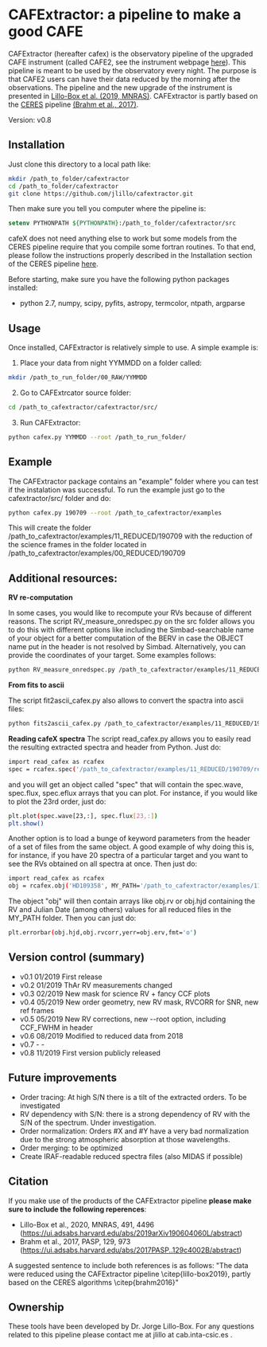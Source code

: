 
# CAFExtractor: a pipeline to make a good CAFE

CAFExtractor (hereafter cafex) is the observatory pipeline of the upgraded CAFE instrument (called CAFE2, see the instrument webpage [here](http://www.caha.es/CAHA/Instruments/CAFE/index.html)). This pipeline is meant to be used by the observatory every night. The purpose is that CAFE2 users can have their data reduced by the morning after the observations. The pipeline and the new upgrade of the instrument is presented in [Lillo-Box et al. (2019, MNRAS)](https://ui.adsabs.harvard.edu/abs/2019arXiv190604060L/abstract). CAFExtractor is partly based on the [CERES](https://github.com/rabrahm/ceres) pipeline [(Brahm et al., 2017)](https://ui.adsabs.harvard.edu/abs/2017PASP..129c4002B/abstract).

Version: v0.8

## Installation

Just clone this directory to a local path like:

```bash
mkdir /path_to_folder/cafextractor
cd /path_to_folder/cafextractor
git clone https://github.com/jlillo/cafextractor.git
```
Then make sure you tell you computer where the pipeline is:

```tcsh
setenv PYTHONPATH ${PYTHONPATH}:/path_to_folder/cafextractor/src
```
cafeX does not need anything else to work but some models from the CERES pipeline require that you compile some fortran routines. To that end, please follow the instructions properly described in the Installation section of the CERES pipeline [here](https://github.com/rabrahm/ceres#installation).

Before starting, make sure you have the following python packages installed:
- python 2.7, numpy, scipy, pyfits, astropy, termcolor, ntpath, argparse


## Usage

Once installed, CAFExtractor is relatively simple to use. A simple example is:

1. Place your data from night YYMMDD on a folder called:

```bash
mkdir /path_to_run_folder/00_RAW/YYMMDD
```

2. Go to CAFExtrcator source folder:

```bash
cd /path_to_cafextractor/cafextractor/src/
```

3. Run CAFExtractor:
```bash
python cafex.py YYMMDD --root /path_to_run_folder/
```

## Example

The CAFExtractor package contains an "example" folder where you can test if the instalation was successful. To run the example just go to the cafextractor/src/ folder and  do:

```bash
python cafex.py 190709 --root /path_to_cafextractor/examples
```

This will create the folder /path_to_cafextractor/examples/11_REDUCED/190709 with the reduction of the science frames in the folder located in /path_to_cafextractor/examples/00_REDUCED/190709

## Additional resources: 

**RV re-computation**

In some cases, you would like to recompute your RVs because of different reasons. The script RV_measure_onredspec.py on the src folder allows you to do this with different options like including the Simbad-searchable name of your object for a better computation of the BERV in case the OBJECT name put in the header is not resolved by Simbad. Alternatively, you can provide the coordinates of your target. Some examples follows:

```bash
python RV_measure_onredspec.py /path_to_cafextractor/examples/11_REDUCED/190709/reduced/HD109358__190709_0052_red.fits --COORD 12:33:44.54 +41:21:26.92 --RVguess 6.2 --RVampl 100. --UPDATERV
```

**From fits to ascii**

The script fit2ascii_cafex.py also allows to convert the spactra into ascii files:

```bash
python fits2ascii_cafex.py /path_to_cafextractor/examples/11_REDUCED/190709/reduced/
```

**Reading cafeX spectra**
The script read_cafex.py allows you to easily read the resulting extracted spectra and header from Python. Just do:

```bash
import read_cafex as rcafex
spec = rcafex.spec('/path_to_cafextractor/examples/11_REDUCED/190709/reduced/HD109358__190709_0052_red.fits')
```

and you will get an object called "spec" that will contain the spec.wave, spec.flux, spec.eflux arrays that you can plot. For instance, if you would like to plot the 23rd order, just do:

```bash
plt.plot(spec.wave[23,:], spec.flux[23,:])
plt.show()
```

Another option is to load a bunge of keyword parameters from the header of a set of files from the same object. A good example of why doing this is, for instance, if you have 20 spectra of a particular target and you want to see the RVs obtained on all spectra at once. Then just do:

```bash
import read_cafex as rcafex
obj = rcafex.obj('HD109358', MY_PATH='/path_to_cafextractor/examples/11_REDUCED/190709/reduced/')
```

The object "obj" will then contain arrays like obj.rv or obj.hjd containing the RV and Julian Date (among others) values for all reduced files in the MY_PATH folder. Then you can just do:

```bash
plt.errorbar(obj.hjd,obj.rvcorr,yerr=obj.erv,fmt='o')
```

## Version control (summary)

- v0.1	  01/2019	First release
- v0.2	  01/2019	ThAr RV measurements changed
- v0.3	  02/2019	New mask for science RV + fancy CCF plots
- v0.4	  05/2019	New order geometry, new RV mask, RVCORR for SNR, new ref frames
- v0.5	  05/2019	New RV corrections, new --root option, including CCF_FWHM in header
- v0.6	  08/2019	Modified to reduced data from 2018
- v0.7	  -		-
- v0.8	  11/2019	First version publicly released  

## Future improvements

- Order tracing: At high S/N there is a tilt of the extracted orders. To be investigated
- RV dependency with S/N: there is a strong dependency of RV with the S/N of the spectrum. Under investigation.
- Order normalization: Orders #X and #Y have a very bad normalization due to the strong atmospheric absorption at those wavelengths.
- Order merging: to be optimized
- Create IRAF-readable reduced spectra files (also MIDAS if possible)

## Citation

If you make use of the products of the CAFExtractor pipeline **please make sure to include the following reperences**:
- Lillo-Box et al., 2020, MNRAS, 491, 4496 (https://ui.adsabs.harvard.edu/abs/2019arXiv190604060L/abstract)
- Brahm et al., 2017, PASP, 129, 973 (https://ui.adsabs.harvard.edu/abs/2017PASP..129c4002B/abstract)

A suggested sentence to include both references is as follows: "The data were reduced using the CAFExtractor pipeline \citep{lillo-box2019}, partly based on the CERES algorithms \citep{brahm2016}"

## Ownership

These tools have been developed by Dr. Jorge Lillo-Box. For any questions related to this pipeline please contact me at jlillo at cab.inta-csic.es . 

